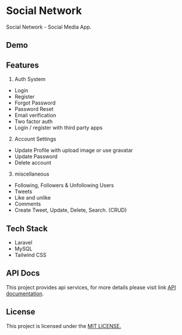 # Social Network
Social Network - Social Media App.

## Demo

## Features
1. Auth System 
- Login
- Register
- Forgot Password
- Password Reset
- Email verification
- Two factor auth
- Login / register with third party apps

2. Account Settings 
- Update Profile with upload image or use gravatar
- Update Password
- Delete account

3. miscellaneous
- Following, Followers & Unfollowing Users
- Tweets
- Like and unlike
- Comments
- Create Tweet, Update, Delete, Search. (CRUD)

## Tech Stack
- Laravel
- MySQL
- Tailwind CSS

## API Docs
This project provides api services, for more details please visit link [API documentation](https://github.com/novalramdhani/social-network/blob/main/docs/).

## License
This project is licensed under the [MIT LICENSE.](https://github.com/novalramdhani/social-network/blob/main/LICENSE)
